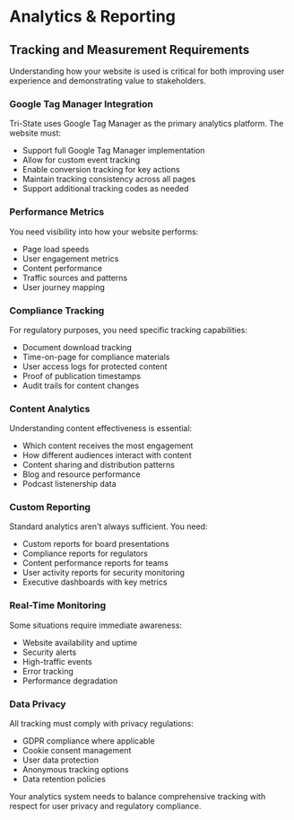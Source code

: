 # Analytics & Reporting

## Tracking and Measurement Requirements

Understanding how your website is used is critical for both improving user experience and demonstrating value to stakeholders.

### Google Tag Manager Integration

Tri-State uses Google Tag Manager as the primary analytics platform. The website must:

- Support full Google Tag Manager implementation
- Allow for custom event tracking
- Enable conversion tracking for key actions
- Maintain tracking consistency across all pages
- Support additional tracking codes as needed

### Performance Metrics

You need visibility into how your website performs:

- Page load speeds
- User engagement metrics
- Content performance
- Traffic sources and patterns
- User journey mapping

### Compliance Tracking

For regulatory purposes, you need specific tracking capabilities:

- Document download tracking
- Time-on-page for compliance materials
- User access logs for protected content
- Proof of publication timestamps
- Audit trails for content changes

### Content Analytics

Understanding content effectiveness is essential:

- Which content receives the most engagement
- How different audiences interact with content
- Content sharing and distribution patterns
- Blog and resource performance
- Podcast listenership data

### Custom Reporting

Standard analytics aren't always sufficient. You need:

- Custom reports for board presentations
- Compliance reports for regulators
- Content performance reports for teams
- User activity reports for security monitoring
- Executive dashboards with key metrics

### Real-Time Monitoring

Some situations require immediate awareness:

- Website availability and uptime
- Security alerts
- High-traffic events
- Error tracking
- Performance degradation

### Data Privacy

All tracking must comply with privacy regulations:

- GDPR compliance where applicable
- Cookie consent management
- User data protection
- Anonymous tracking options
- Data retention policies

Your analytics system needs to balance comprehensive tracking with respect for user privacy and regulatory compliance.
